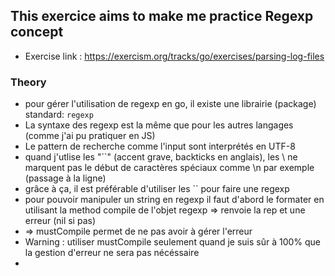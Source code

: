 ## This exercice aims to make me practice Regexp concept 

- Exercise link : https://exercism.org/tracks/go/exercises/parsing-log-files

### Theory

- pour gérer l'utilisation de regexp en go, il existe une librairie (package) standard:  `regexp`
- La syntaxe des regexp est la même que pour les autres langages (comme j'ai pu pratiquer en JS)
- Le pattern de recherche comme l'input sont interprétés en UTF-8
- quand j'utlise les "``" (accent grave, backticks en anglais), les \ ne marquent pas le début de caractères spéciaux comme \n par exemple (passage à la ligne)
- grâce à ça, il est préférable d'utiliser les `` pour faire une regexp
- pour pouvoir manipuler un string en regexp il faut d'abord le formater en utilisant la method compile de l'objet regexp => renvoie la rep et une erreur (nil si pas)
- => mustCompile permet de ne pas avoir à gérer l'erreur 
- Warning : utiliser mustCompile seulement quand je suis sûr à 100% que la gestion d'erreur ne sera pas nécéssaire 
- 